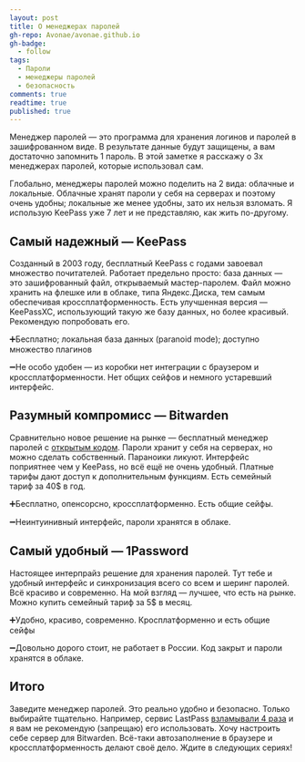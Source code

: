 ```yaml
---
layout: post
title: О менеджерах паролей
gh-repo: Avonae/avonae.github.io
gh-badge:
  - follow
tags:
  - Пароли
  - менеджеры паролей
  - безопасность
comments: true
readtime: true
published: true
---
```


Менеджер паролей — это программа для хранения логинов и паролей в зашифрованном виде. В результате данные будут защищены, а вам достаточно запомнить 1 пароль. В этой заметке я расскажу о 3х менеджерах паролей, которые использовал сам.

Глобально, менеджеры паролей можно поделить на 2 вида: облачные и локальные. Облачные хранят пароли у себя на серверах и поэтому очень удобны; локальные же  менее удобны, зато их нельзя взломать. Я использую KeePass уже 7 лет и не представляю, как жить по-другому.

## Самый надежный — KeePass
Созданный в 2003 году, бесплатный KeePass с годами завоевал множество почитателей. Работает предельно просто: база данных — это зашифрованный файл, открываемый мастер-паролем. Файл можно хранить на флешке или в облаке, типа Яндекс.Диска, тем самым обеспечивая кроссплатформенность. Есть улучшенная версия — KeePassXC, использующий такую же базу данных, но более красивый. Рекомендую попробовать его.

➕Бесплатно; локальная база данных (paranoid mode); доступно множество плагинов

➖Не особо удобен — из коробки нет интеграции с браузером и кроссплатформенности. Нет общих сейфов и немного устаревший интерфейс.

## Разумный компромисс — Bitwarden
Сравнительно новое решение на рынке — бесплатный менеджер паролей с [открытым кодом](https://github.com/bitwarden). Пароли хранит у себя на серверах, но можно сделать собственный. Параноики ликуют. Интерфейс поприятнее чем у KeePass, но всё ещё не очень удобный. Платные тарифы дают доступ к дополнительным функциям. Есть семейный тариф за 40$ в год.

➕Бесплатно, опенсорсно, кроссплатформенно. Есть общие сейфы.

➖Неинтуинивный интерфейс, пароли хранятся в облаке.

## Самый удобный — 1Password
Настоящее интерпрайз решение для хранения паролей. Тут тебе и удобный интерфейс и синхронизация всего со всем и шеринг паролей. Всё красиво и современно. На мой взгляд — лучшее, что есть на рынке. Можно купить семейный тариф за 5$ в месяц. 

➕Удобно, красиво, современно. Кросплатформенно и есть общие сейфы

➖Довольно дорого стоит, не работает в России. Код закрыт и пароли хранятся в облаке.

## Итого
Заведите менеджер паролей. Это реально удобно и безопасно. Только выбирайте тщательно. Например, сервис LastPass [взламывали 4 раза](https://securityintelligence.com/news/lastpass-breaches-cast-doubt-on-password-manager-safety/) и я вам не рекомендую (запрещаю) его использовать. 
Хочу настроить себе сервер для Bitwarden. Всё-таки автозаполнение в браузере и кроссплатформенность делают своё дело. Ждите в следующих сериях!
